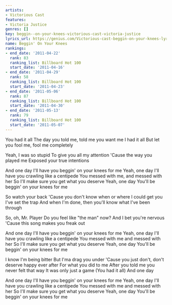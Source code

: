 ```yaml
---
artists:
- Victorious Cast
features:
- Victoria Justice
genres: []
key: beggin--on-your-knees-victorious-cast-victoria-justice
lyrics_url: https://genius.com/Victorious-cast-beggin-on-your-knees-lyrics
name: Beggin' On Your Knees
rankings:
- end_date: '2011-04-22'
  rank: 83
  ranking_list: Billboard Hot 100
  start_date: '2011-04-16'
- end_date: '2011-04-29'
  rank: 58
  ranking_list: Billboard Hot 100
  start_date: '2011-04-23'
- end_date: '2011-05-06'
  rank: 87
  ranking_list: Billboard Hot 100
  start_date: '2011-04-30'
- end_date: '2011-05-13'
  rank: 79
  ranking_list: Billboard Hot 100
  start_date: '2011-05-07'
---
```

You had it all
The day you told me, told me you want me
I had it all
But let you fool me, fool me completely


Yeah, I was so stupid
To give you all my attention
'Cause the way you played me
Exposed your true intentions


And one day
I'll have you beggin' on your knees for me
Yeah, one day
I'll have you crawling like a centipede
You messed with me, and messed with her
So I'll make sure you get what you deserve
Yeah, one day
You'll be beggin' on your knees for me


So watch your back
'Cause you don't know when or where I could get you
I've set the trap
And when I'm done, then you'll know what I've been through


So, oh, Mr. Player
Do you feel like "the man" now?
And I bet you're nervous
'Cause this song makes you freak out


And one day
I'll have you beggin' on your knees for me
Yeah, one day
I'll have you crawling like a centipede
You messed with me and messed with her
So I'll make sure you get what you deserve
Yeah, one day
You'll be beggin' on your knees for me


I know I'm being bitter
But I'ma drag you under
'Cause you just don't, don't deserve happy ever after
For what you did to me
After you told me you never felt that way
It was only just a game
(You had it all)
And one day


And one day
I'll have you beggin' on your knees for me
Yeah, one day
I'll have you crawling like a centipede
You messed with me and messed with her
So I'll make sure you get what you deserve
Yeah, one day
You'll be beggin' on your knees for me
